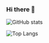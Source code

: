 ### Hi there 👋

![GitHub stats](https://github-readme-stats.vercel.app/api?username=anuraghazra&theme=github_dark&show_icons=true)

![Top Langs](https://github-readme-stats.vercel.app/api/top-langs/?username=anuraghazra)
<!--
**the-hyperoot/the-hyperoot** is a ✨ _special_ ✨ repository because its `README.md` (this file) appears on your GitHub profile.

Here are some ideas to get you started:

- 🔭 I’m currently working on ...
- 🌱 I’m currently learning ...
- 👯 I’m looking to collaborate on ...
- 🤔 I’m looking for help with ...
- 💬 Ask me about ...
- 📫 How to reach me: ...
- 😄 Pronouns: ...
- ⚡ Fun fact: ...
-->
